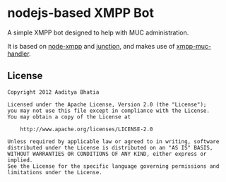 # nodejs-based XMPP Bot

A simple XMPP bot designed to help with MUC administration.

It is based on [node-xmpp](https://github.com/astro/node-xmpp) and [junction](https://github.com/jaredhanson/junction), and makes use of [xmpp-muc-handler](https://github.com/aadityabhatia/node-xmpp-muc-handler).

## License

	Copyright 2012 Aaditya Bhatia

	Licensed under the Apache License, Version 2.0 (the "License");
	you may not use this file except in compliance with the License.
	You may obtain a copy of the License at

		http://www.apache.org/licenses/LICENSE-2.0

	Unless required by applicable law or agreed to in writing, software
	distributed under the License is distributed on an "AS IS" BASIS,
	WITHOUT WARRANTIES OR CONDITIONS OF ANY KIND, either express or implied.
	See the License for the specific language governing permissions and
	limitations under the License.

